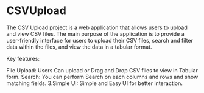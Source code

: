 # CSVUpload
The CSV Upload project is a web application that allows users to upload and view CSV files. The main purpose of the application is to provide a user-friendly interface for users to upload their CSV files, search and filter data within the files, and view the data in a tabular format.

Key features:

File Upload: Users Can upload or Drag and Drop CSV files to view in Tabular form.
Search: You can perform Search on each columns and rows and show matching fields. 3.Simple UI: Simple and Easy UI for better interaction.
